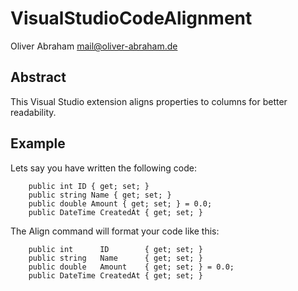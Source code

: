 # VisualStudioCodeAlignment

Oliver Abraham
mail@oliver-abraham.de


## Abstract

This Visual Studio extension aligns properties to columns for better readability.

## Example

Lets say you have written the following code:

        public int ID { get; set; }
        public string Name { get; set; }
        public double Amount { get; set; } = 0.0;
        public DateTime CreatedAt { get; set; }

The Align command will format your code like this:

        public int      ID        { get; set; }
        public string   Name      { get; set; }
        public double   Amount    { get; set; } = 0.0;
        public DateTime CreatedAt { get; set; }
